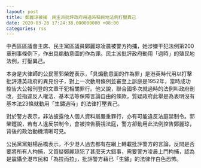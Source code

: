 ```yaml
---
layout: post
title: 鄭麗琼被捕　民主派批評政府用過時殖民地法例打壓異己
date: 2020-03-26 17:24:38.000000000 +08:00
categories: rss
---
```


中西區區議會主席、民主黨區議員鄭麗琼凌晨被警方拘捕，她涉嫌干犯法例第200章刑事條例下，作出具煽動意圖的作為罪。民主派批評政府動用「過時」的殖民地法例，打壓異己。

本身是大律師的公民黨郭榮鏗表示，「具煽動意圖的作為罪」是港英時代用以打擊批評港英政府的異見份子，對上一次動用條例並審至上訴庭是1952年，當時成功控告大公報刊登的文章干犯相關罪行。他又說，聯合國多次就過時的法例叫政府刪改，並指違反人權法、基本法等保障言論自由的條款，質疑政府此舉是為表明沒有基本法23條就動用「生鏽過時」的法律打壓異己。

對於警方表示，非法披露他人個人資料屬嚴重罪行，亦有可能違反法庭禁制令。郭榮鏗說，若有人違反禁制令，會被控告藐視法庭，警方卻動用此法例控告鄭麗琼，背後的政治動機清晰可見。

公民黨黨魁楊岳橋表示，不少港人過去都有在網上轉載批評警方的言論，反問是否要將所有人拘捕，又質疑鄭麗琼犯了甚麼天大錯事，需要警方凌晨上門拘捕，認為是震懾全港市民和「為拉而拉」，批評警方藉已「生鏽」的法律作白色恐怖。
